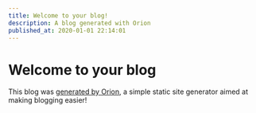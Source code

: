 ```yaml
---
title: Welcome to your blog!
description: A blog generated with Orion
published_at: 2020-01-01 22:14:01
---
```


# Welcome to your blog

This blog was [generated by Orion](https://github.com/adriantombu/orion), a simple static site generator aimed at making blogging easier!
